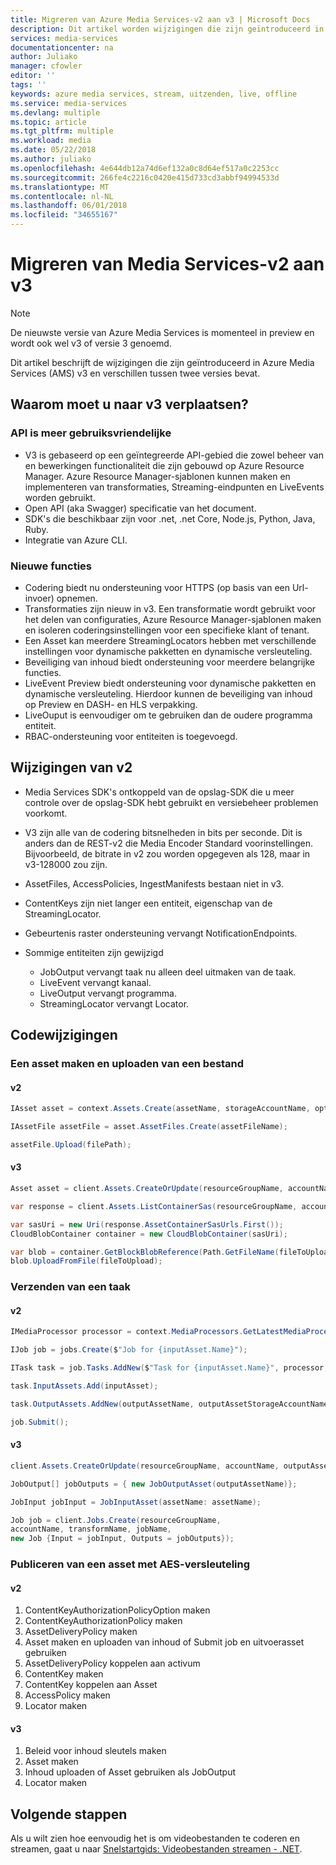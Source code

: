 ```yaml
---
title: Migreren van Azure Media Services-v2 aan v3 | Microsoft Docs
description: Dit artikel worden wijzigingen die zijn geïntroduceerd in Azure Media Services v3 beschreven en ziet u verschillen tussen twee versies.
services: media-services
documentationcenter: na
author: Juliako
manager: cfowler
editor: ''
tags: ''
keywords: azure media services, stream, uitzenden, live, offline
ms.service: media-services
ms.devlang: multiple
ms.topic: article
ms.tgt_pltfrm: multiple
ms.workload: media
ms.date: 05/22/2018
ms.author: juliako
ms.openlocfilehash: 4e644db12a74d6ef132a0c8d64ef517a0c2253cc
ms.sourcegitcommit: 266fe4c2216c0420e415d733cd3abbf94994533d
ms.translationtype: MT
ms.contentlocale: nl-NL
ms.lasthandoff: 06/01/2018
ms.locfileid: "34655167"
---
```

# <a name="migrate-from-media-services-v2-to-v3"></a>Migreren van Media Services-v2 aan v3

> [!NOTE]
> De nieuwste versie van Azure Media Services is momenteel in preview en wordt ook wel v3 of versie 3 genoemd.

Dit artikel beschrijft de wijzigingen die zijn geïntroduceerd in Azure Media Services (AMS) v3 en verschillen tussen twee versies bevat.

## <a name="why-should-you-move-to-v3"></a>Waarom moet u naar v3 verplaatsen?

### <a name="api-is-more-approachable"></a>API is meer gebruiksvriendelijke

*  V3 is gebaseerd op een geïntegreerde API-gebied die zowel beheer van en bewerkingen functionaliteit die zijn gebouwd op Azure Resource Manager. Azure Resource Manager-sjablonen kunnen maken en implementeren van transformaties, Streaming-eindpunten en LiveEvents worden gebruikt.
* Open API (aka Swagger) specificatie van het document.
* SDK's die beschikbaar zijn voor .net, .net Core, Node.js, Python, Java, Ruby.
* Integratie van Azure CLI.

### <a name="new-features"></a>Nieuwe functies

* Codering biedt nu ondersteuning voor HTTPS (op basis van een Url-invoer) opnemen.
* Transformaties zijn nieuw in v3. Een transformatie wordt gebruikt voor het delen van configuraties, Azure Resource Manager-sjablonen maken en isoleren coderingsinstellingen voor een specifieke klant of tenant. 
* Een Asset kan meerdere StreamingLocators hebben met verschillende instellingen voor dynamische pakketten en dynamische versleuteling.
* Beveiliging van inhoud biedt ondersteuning voor meerdere belangrijke functies. 
* LiveEvent Preview biedt ondersteuning voor dynamische pakketten en dynamische versleuteling. Hierdoor kunnen de beveiliging van inhoud op Preview en DASH- en HLS verpakking.
* LiveOuput is eenvoudiger om te gebruiken dan de oudere programma entiteit. 
* RBAC-ondersteuning voor entiteiten is toegevoegd.

## <a name="changes-from-v2"></a>Wijzigingen van v2

* Media Services SDK's ontkoppeld van de opslag-SDK die u meer controle over de opslag-SDK hebt gebruikt en versiebeheer problemen voorkomt. 
* V3 zijn alle van de codering bitsnelheden in bits per seconde. Dit is anders dan de REST-v2 die Media Encoder Standard voorinstellingen. Bijvoorbeeld, de bitrate in v2 zou worden opgegeven als 128, maar in v3-128000 zou zijn. 
* AssetFiles, AccessPolicies, IngestManifests bestaan niet in v3.
* ContentKeys zijn niet langer een entiteit, eigenschap van de StreamingLocator.
* Gebeurtenis raster ondersteuning vervangt NotificationEndpoints.
* Sommige entiteiten zijn gewijzigd

  * JobOutput vervangt taak nu alleen deel uitmaken van de taak.
  * LiveEvent vervangt kanaal.
  * LiveOutput vervangt programma.
  * StreamingLocator vervangt Locator.

## <a name="code-changes"></a>Codewijzigingen

### <a name="create-an-asset-and-upload-a-file"></a>Een asset maken en uploaden van een bestand 

#### <a name="v2"></a>v2

```csharp
IAsset asset = context.Assets.Create(assetName, storageAccountName, options);

IAssetFile assetFile = asset.AssetFiles.Create(assetFileName);

assetFile.Upload(filePath);
```

#### <a name="v3"></a>v3

```csharp
Asset asset = client.Assets.CreateOrUpdate(resourceGroupName, accountName, assetName, new Asset());

var response = client.Assets.ListContainerSas(resourceGroupName, accountName, assetName, permissions: AssetContainerPermission.ReadWrite, expiryTime: DateTime.Now.AddHours(1));

var sasUri = new Uri(response.AssetContainerSasUrls.First());
CloudBlobContainer container = new CloudBlobContainer(sasUri);

var blob = container.GetBlockBlobReference(Path.GetFileName(fileToUpload));
blob.UploadFromFile(fileToUpload);
```

### <a name="submit-a-job"></a>Verzenden van een taak

#### <a name="v2"></a>v2

```csharp
IMediaProcessor processor = context.MediaProcessors.GetLatestMediaProcessorByName(mediaProcessorName);

IJob job = jobs.Create($"Job for {inputAsset.Name}");

ITask task = job.Tasks.AddNew($"Task for {inputAsset.Name}", processor, taskConfiguration);

task.InputAssets.Add(inputAsset);

task.OutputAssets.AddNew(outputAssetName, outputAssetStorageAccountName, outputAssetOptions);

job.Submit();
```

#### <a name="v3"></a>v3

```csharp
client.Assets.CreateOrUpdate(resourceGroupName, accountName, outputAssetName, new Asset());

JobOutput[] jobOutputs = { new JobOutputAsset(outputAssetName)};

JobInput jobInput = JobInputAsset(assetName: assetName);

Job job = client.Jobs.Create(resourceGroupName,
accountName, transformName, jobName,
new Job {Input = jobInput, Outputs = jobOutputs});
```

### <a name="publish-an-asset-with-aes-encryption"></a>Publiceren van een asset met AES-versleuteling 

#### <a name="v2"></a>v2

1. ContentKeyAuthorizationPolicyOption maken
2. ContentKeyAuthorizationPolicy maken
3. AssetDeliveryPolicy maken
4. Asset maken en uploaden van inhoud of Submit job en uitvoerasset gebruiken
5. AssetDeliveryPolicy koppelen aan activum
6. ContentKey maken
7. ContentKey koppelen aan Asset
8. AccessPolicy maken
9. Locator maken

#### <a name="v3"></a>v3

1. Beleid voor inhoud sleutels maken
2. Asset maken
3. Inhoud uploaden of Asset gebruiken als JobOutput
4. Locator maken

## <a name="next-steps"></a>Volgende stappen

Als u wilt zien hoe eenvoudig het is om videobestanden te coderen en streamen, gaat u naar [Snelstartgids: Videobestanden streamen - .NET](stream-files-dotnet-quickstart.md). 

